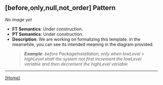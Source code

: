 ## [before,only,null,not_order] Pattern
_No image yet_
 * **FT Semantics**: Under construction.
 * **PT Semantics**: Under construction.
 * **Description**: We are working on formalizing this template. In the meanwhile, you can see its intended meaning in the diagram provided.
   > **_Example_**: _before PackageInstallation, only when lowLevel > highLevel shall the system    not first  increment the lowLevel variable and then  decrement the highLevel variable_   
***
[[Home]](../semantics.md)